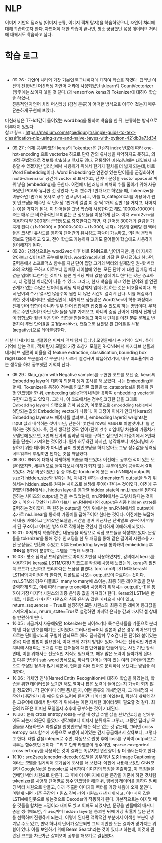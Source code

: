 # NLP
이미지 기반의 딥러닝 (이미지 분류, 이미지 객체 탐지)을 학습하였으니, 자연어 처리에 대해 학습하고자 한다.
자연어에 대한 학습이 끝나면, 평소 궁금했던 음성 데이터의 처리에 대해서도 학습하고 싶다.


# 학습 로그


<br />



* 09.26 : 자연어 처리의 가장 기본인 토크나이저에 대하여 학습을 하였다. 딥러닝 이전의 전통적인 머신러닝 자연어 처리에 사용되었던 sklearn의 CountVectorizer (향후에는 쓰이지 않을 것 같다.)과 tensorflow keras의 Tokenizer에 대하여 학습을 하였다.  
전통적인 자연어 처리 머신러닝 (감정 분류)이 어떠한 방식으로 이루어 졌는지 매우 단순하게 구현해 보았다.

머신러닝은 TF-Idf값이 들어있는 word bag을 통하여 학습을 한 뒤, 분류하는 방식으로 이루어져 있었다.  
참고 링크 : https://medium.com/@bedigunjit/simple-guide-to-text-classification-nlp-using-svm-and-naive-bayes-with-python-421db3a72d34

* 09.27 : 어제 공부하였던 keras의 Tokenizer은 단순히 index 번호에 따라 one-hot-encoding 으로 vectorize 하므로 단어 간의 유사성을 파악하지도 못하고, 의미적 문법적으로 정보를 함축하고 있지도 않다. 전통적인 머신러닝에는 대입해서 사용할 수 있겠지만 딥러닝에서 사용하기 위해서 한가지 절차를 더 밟게 되는데, 바로 Word Embedding이다. Word Embedding은 연관성 있는 단어들을 군집화하여 multi-dimension 공간에 vector 로 표시하고, 단어나 문장을 vector space 로 끼워 넣음 (embedding)을 뜻한다. 이전에 머신러닝때 피쳐의 수를 줄이기 위해 사용하였던 PCA와 유사한 것 같았다. 단어 갯수가 1만개라고 하였을 때, Tokenizer을 이용하면 1만개의 숫자로 정수 인코딩이 되고, 이를 to_categorical을 이용하여 원 핫 인코딩을 해주면 각 단어당 1만개의 컬럼(이 중 딱 1개의 값만 1을 가지고, 나머지는 0)을 가지게 된다. 이 단어들을 그냥 학습에 사용한다고 해도 10000x10000이라는 매우 큰 비효율적인 의미없는 큰 정보들을 이용하게 된다. 이때 word2vec을 이용하여 약 300개의 군집정도로 함축한다고 하면, 각 단어당 300개의 컬럼을 가지게 된다 ( (1x10000) x (10000x300)  =  (1x300), 내적).  이렇게 임베딩 된 벡터들은 코사인 유사도를 통하여 단어간의 유사성도 파악이 가능하고, 의미적 문법적 정보도 함축하고 있고, 전이 학습도 가능하여 크기도 줄어들어 학습에도 사용하기 용이해지게 된다.
* 09.28 : 강의상으로는 word2vec 이후 바로 RNN으로 넘어가지만, 좀 더 자세히 알아보고 싶어 따로 공부해 보았다. word2vec에서의 가장 큰 문제점이라 한다면, 출력층에서 소프트맥스 함수를 지난 단어 집합 크기의 벡터와 실제값인 원-핫 벡터와의 오차를 구하고 이로부터 임베딩 테이블에 있는 '모든 단어'에 대한 임베딩 벡터 값을 업데이트한다는 것이다. 물론 임베딩 벡터 값을 업데이트 한다는 것은 중요하고, 더 정밀한 벡터값이 나올 수 있다. 그러나, 현재 학습을 하고 있는 단어와 별 연관 관계가 없는 수많은 단어의 임베딩 벡터값까지 업데이트하는 것은 비효율적이다. 특히 단어의 수가 많으면 많을수록 훨씬 더 많은 시간이 걸리게 된다. 이를 해결하기 위한 것이 네거티브 샘플링인데, 네거티브 샘플링은 Word2Vec이 학습 과정에서 전체 단어 집합이 아니라 일부 단어 집합에만 집중할 수 있도록 하는 방법이다. 무작위로 주변 단어가 아닌 단어들을 일부 가져오고, 하나의 중심 단어에 대해서 전체 단어 집합보다 훨씬 작은 단어 집합을 만들어놓고 마지막 단계를 이진 분류 문제로 변환하여 주변 단어들을 긍정(positive), 랜덤으로 샘플링 된 단어들을 부정(negative)으로 레이블링한다.  

사실 이 네거티브 샘플링은 이미지 객체 탐지 딥러닝 모델들에서 본 기억이 있다. 특히 기억에 남는 것이, 객체 탐지 모델의 가장 초창기 모델인 R-CNN에서 파지티브 샘플과 네거티브 샘플의 비율을 각 feature extraction, classification, bounding box regression 부분들의 각 부분마다 다르게 설정하여 학습하였기에, 매우 비효율적이라는 생각을 하며 공부했던 기억이 난다.

* 09.29 : Skip_gram with Negative samples를 구현한 코드를 보던 중, keras의 Embedding layer에 대하여 의문이 생겨 조사를 해 보았다. 나는 Embedding을 할 때, Tokenizer를 통하여 정수로 인코딩된 값들을 to_categorical을 통하여 원 핫 인코딩을 한 뒤, embedding table과의 내적을 통하여 embedding vector을 구한다고 알고 있었다. 그러나, 이 코드에서는 정수인코딩한 값을 그대로 Embedding layer에 인풋으로 집어 넣으면, 아웃풋으로 embedding table에서 해당되는 값의 Embedding vector가 나왔다. 이 과정이 이해가 안되서 keras의 Embedding layer코드 페이지를 살펴보니, embedding layer의 weights는 input 값과 내적하는 것이 아닌, 단순히 '몇번째 row의 value로 바꿀것이냐' 를 선택하는 것이였다. 즉, 깊게 생각할 것도 없이 (단어 갯수 x 임베딩 차원)의 가중치가 모델안에 있으면, 3번째 단어의 임베딩 벡터를 구하고 싶으면 저 가중치에서 3번째 줄을 단순히 가져오는 것이였다. 뭔가 허무하긴 하지만, 생각해보니 머신러닝에 사용하기 위한 데이터가 아니면 굳이 원핫인코딩을 하지 않아도 그냥 정수값을 딥러닝 네트워크에 투입하면 된다는 것을 깨달았다.
* 09.30 : RNN에 대해서 자세하게 학습을 해 보았다. 이전에도 공부한 적이 있는 모델이였지만, 세부적으로 들여다보니 이해가 되지 않는 부분이 있어 공들여서 살펴 보았다. 가장 의문이였던 점 중 하나는 torch.nn에 있는 nn.RNN에서 output의 size가 hidden_size와 같다는 점, 즉 내가 원하는 dimension의 output을 얻기 위해서는 hidden_size를 원하는 사이즈로 설정해 주어야 한다는 것이였다. 이전에 구현했던 RNN에서는, hidden layer를 통과한 hidden state에 nn.Linear을 통하여 원하는 사이즈의 output을 얻을 수 있었는데, nn.RNN에서는 그렇치 않다는 것이였다. 이유가 무엇인지 들여다보니 nn.RNN에서의 output은 최종 hidden state를 출력하는 것이였다. 즉 원하는 output을 얻기 위해서는 nn.RNN에서의 output에 추가로 nn.Linear을 통하여 가중치를 곱해주어야 한다는 것이다. 이전에는 복잡해서 대충 이해하고 넘어갔던 모델을, 시간을 들여 차근차근 단계별로 공부하여 어떻게 된 구조이고 어떠한 방식으로 작동하는 것인지 완벽하게 이해하게 되었다.
* 10.01 : 어제까지 학습하였던 내용들을 바탕으로 직접 코드들을 작성해보았다. 문장들을 tokenizer을 통해 정수 인코딩을 한 뒤 패딩을 통해 같은 길이의 시퀀스를 가진 문장들로 변환해 주었고, 이후 Embedding layer을 통과하여 embedding 후 RNN을 통하여 분류하는 모델을 구현해 보았다.
* 10.03 : 평소 딥러닝 프레임워크로 파이토치만을 사용하였지만, 강의에서 keras를 사용하기에 keras로 LSTM/GRU의 코드를 작성해 사용해 보았는데, keras가 훨씬 더 코드가 간단하고 편리하다는 느낌을 받았다. torch.nn의 LSTM과 keras의 LSTM의 차이점이라 한다면, 디폴트로 나오는 output값이 다르다는 것이다. nn.LSTM의 경우 디폴트가 many to many에 쓰이는, 최종 히든 레이어값을 전부 출력하게 되고, 이에 따라 many to one에서 사용하기 위해서는 output[:,-1]을 통하여 가장 마지막 시퀀스의 최종 은닉층 값을 가져와야 한다. Keras의 LSTM은 반대로, 디폴트가 마지막 시퀀스의 최종 은닉층 값을 가져오게 되어 있고, return_sequences = True로 설정하면 모든 시퀀스의 최종 히든 레이어 통과값을 가져오게 되고, return_state=True로 설정하면 마지막 은닉층 값과 마지막 셀 상태를 반환하게 된다.
* 10.05 : 지금까지 사용해왔던 tokenizer는 띄어쓰기나 특수문자들을 기준으로 분리해 낸 다음 번호를 매기는 것이였다. 그러나 한국어나 일본어 같은 경우 띄어쓰기 만으로는 단어들끼리의 구별이 안되므로 (특히 품사같이 무조건 다른 단어와 붙어있는 경우) 다른 방법이 필요한데, 이때 크게 2가지 방법이 있다. 하나는 전통적인 자연어 처리에 사용되는 것처럼 모든 단어들에 대한 단어집을 만들어 놓는 사전 기반 방식인데, 이를 위해서는 전문적인 지식도 필요하고, 매우 많은 노력이 들어가게 된다. 또 다른 방법이 sub-word 방식으로, 하나의 단어는 의미 있는 여러 단어들의 조합으로 구성된 경우가 많기 때문에, 단어를 여러 단어로 분리하여 보겠다는 방법을 의미한다.
* 10.06 : 개체명 인식(Named Entity Recognition)에 대하여 학습을 하였는데, 학습을 위한 데이터셋을 보기만 해도 얼마나 많은 노력이 들어갔는지 가늠이 되지 않을 정도였다. 각 단어마다 어떤 품사인지, 어떤 종류의 개체명인지, 그 개체명의 시작인지 중간인지 등 매우 많은 노력이 들어간 데이터셋 이였는데, 확실히 개체명 같은 고유어에 대해서 탐색하기 위해서는 이런 자세한 데이터셋이 필요할 것 같다. 최근의 NER은 어떠한 모델일지 추후에 공부하는 것이 기대된다. 
* 10.08 : 문득 cross entropy loss를 구할 때 정답 라벨 값을 원핫인코딩을 안해주어도 되는지 의문이 들었다. 생각해보니 이미지 분류때도 그렇고, 그동안 딥러닝 모델들을 사용하면서 라벨값을 원핫인코딩 해준 적은 없는 것 같은데, 그러면 cross entropy loss 함수에 자동으로 포함이 되어있는 건지 궁금해져서 찾아보니, 그렇다고 한다. 라벨 값을 integer로 주면, 자동으로 원핫 후에 loss를 구하여 output으로 내주는 함수였던 것이다. 그리고 만약 라벨값이 정수이면, sparse categorical cross entropy를 사용하는 것이 결과는 똑같지만 연산량이 좀 더 줄어든다고 한다.
* 10.10 : seq2seq (encoder-decoder)모델을 공부하던 도중 Image Captioning이라는 모델을 알게되어 호기심에 조사를 해 보았다. 이전에 사용해보았던 CNN모델인 GoogleNet을 Encoder로 사용하여 이미지의 특징을 추출하고, 이 특징들을 임베딩 벡터 차원으로 만든다. 그 후에 이 이미지에 대한 문장을 기존에 하던 것처럼 tokenizer를 사용해 단어별로 정수 인코딩을 해준 뒤, 임베딩 레이어를 통하여 임베딩 벡터 차원으로 만들고, 아까 추출한 이미지의 벡터를 가장 처음에 오게 붙인다. 이렇게 되면 기존 문장의 시퀀스 길이+1의 시퀀스가 생기게 되고, 이미지의 값을 LSTM에 인풋으로 넣는것으로 Decoder가 작동하게 된다.  기본적으로는 여지껏 배운 것들을 합치는 느낌이라 재미도 있고 이해도 되었지만, 문장을 만들때의 매커니즘을 생각해보면, 각 seq마다 hidden layer을 통과한 뒤에 가장 확률이 높은 단어를 선택하며 진행하게 되는데, 이렇게 된다면 맥락적인 부분에서 어색한 부분이 생겨날 수도 있고, 만약 하나의 단어가 잘못되면 그의 기반한 모든 결과가 망가지는 위험이 있다. 이를 보완하기 위해 Beam Search라는 것이 있다고 하는데, 이것에 관련된 코드를 차근차근 살펴보며 공부를 해보기로 결심했다.
